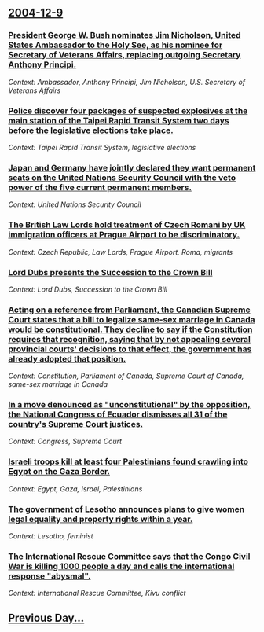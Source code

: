 ## [2004-12-9](/news/2004/12/9/index.md)

### [ President George W. Bush nominates Jim Nicholson, United States Ambassador to the Holy See, as his nominee for Secretary of Veterans Affairs, replacing outgoing Secretary Anthony Principi.](/news/2004/12/9/president-george-w-bush-nominates-jim-nicholson-united-states-ambassador-to-the-holy-see-as-his-nominee-for-secretary-of-veterans-affair.md)
_Context: Ambassador, Anthony Principi, Jim Nicholson, U.S. Secretary of Veterans Affairs_

### [ Police discover four packages of suspected explosives at the main station of the Taipei Rapid Transit System two days before the legislative elections take place.](/news/2004/12/9/police-discover-four-packages-of-suspected-explosives-at-the-main-station-of-the-taipei-rapid-transit-system-two-days-before-the-legislativ.md)
_Context: Taipei Rapid Transit System, legislative elections_

### [ Japan and Germany have jointly declared they want permanent seats on the United Nations Security Council with the veto power of the five current permanent members.](/news/2004/12/9/japan-and-germany-have-jointly-declared-they-want-permanent-seats-on-the-united-nations-security-council-with-the-veto-power-of-the-five-cu.md)
_Context: United Nations Security Council_

### [ The British Law Lords hold treatment of Czech Romani by UK immigration officers at Prague Airport to be discriminatory. ](/news/2004/12/9/the-british-law-lords-hold-treatment-of-czech-romani-by-uk-immigration-officers-at-prague-airport-to-be-discriminatory.md)
_Context: Czech Republic, Law Lords, Prague Airport, Roma, migrants_

### [ Lord Dubs presents the Succession to the Crown Bill ](/news/2004/12/9/lord-dubs-presents-the-succession-to-the-crown-bill.md)
_Context: Lord Dubs, Succession to the Crown Bill_

### [ Acting on a reference from Parliament, the Canadian Supreme Court states that a bill to legalize same-sex marriage in Canada would be constitutional. They decline to say if the Constitution requires that recognition, saying that by not appealing several provincial courts' decisions to that effect, the government has already adopted that position. ](/news/2004/12/9/acting-on-a-reference-from-parliament-the-canadian-supreme-court-states-that-a-bill-to-legalize-same-sex-marriage-in-canada-would-be-const.md)
_Context: Constitution, Parliament of Canada, Supreme Court of Canada, same-sex marriage in Canada_

### [ In a move denounced as "unconstitutional" by the opposition, the National Congress of Ecuador dismisses all 31 of the country's Supreme Court justices. ](/news/2004/12/9/in-a-move-denounced-as-unconstitutional-by-the-opposition-the-national-congress-of-ecuador-dismisses-all-31-of-the-country-s-supreme-cou.md)
_Context: Congress, Supreme Court_

### [ Israeli troops kill at least four Palestinians found crawling into Egypt on the Gaza Border. ](/news/2004/12/9/israeli-troops-kill-at-least-four-palestinians-found-crawling-into-egypt-on-the-gaza-border.md)
_Context: Egypt, Gaza, Israel, Palestinians_

### [ The government of Lesotho announces plans to give women legal equality and property rights within a year. ](/news/2004/12/9/the-government-of-lesotho-announces-plans-to-give-women-legal-equality-and-property-rights-within-a-year.md)
_Context: Lesotho, feminist_

### [ The International Rescue Committee says that the Congo Civil War is killing 1000 people a day and calls the international response "abysmal". ](/news/2004/12/9/the-international-rescue-committee-says-that-the-congo-civil-war-is-killing-1000-people-a-day-and-calls-the-international-response-abysmal.md)
_Context: International Rescue Committee, Kivu conflict_

## [Previous Day...](/news/2004/12/8/index.md)

